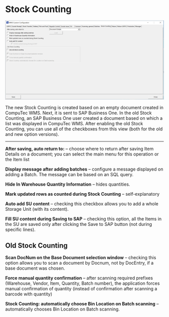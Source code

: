 # Stock Counting

![Stock Counting](./media/cc-stock-counting.png)

The new Stock Counting is created based on an empty document created in CompuTec WMS. Next, it is sent to SAP Business One. In the old Stock Counting, an SAP Business One user created a document based on which a list was displayed in CompuTec WMS. After enabling the old Stock Counting, you can use all of the checkboxes from this view (both for the old and new option versions).

---

**After saving, auto return to:** – choose where to return after saving Item Details on a document; you can select the main menu for this operation or the Item list

**Display message after adding batches** – configure a message displayed on adding a Batch. The message can be based on an SQL query.

**Hide In Warehouse Quantity Information** – hides quantities.

**Mark updated rows as counted during Stock Counting** – self-explanatory

**Auto add SU content** – checking this checkbox allows you to add a whole Storage Unit (with its content).

**Fill SU content during Saving to SAP** – checking this option, all the Items in the SU are saved only after clicking the Save to SAP button (not during specific lines).

## Old Stock Counting

**Scan DocNum on the Base Document selection window** – checking this option allows you to scan a document by Docnum, not by DocEntry, if a base document was chosen.

**Force manual quantity confirmation** – after scanning required prefixes (Warehouse, Vendor, Item, Quantity, Batch number), the application forces manual confirmation of quantity (instead of confirmation after scanning a barcode with quantity)

**Stock Counting: automatically choose Bin Location on Batch scanning** – automatically chooses Bin Location on Batch scanning.